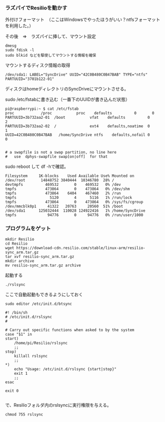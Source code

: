 ### ラズパイでResilioを動かす

外付けフォーマット　（ここはWindowsでやったほうがいい？ntfsフォーマットを利用した。）

その後　⇒　ラズパイに挿して、マウント設定

```
dmesg
sudo fdisk -l
sudo blkid などを駆使してマウントする情報を確保
```

マウントするディスク情報の取得
```
/dev/sda1: LABEL="SyncDrive" UUID="42C0B480C0B47BAB" TYPE="ntfs" PARTUUID="3701b122-01"
```

ディスクはhomeディレクトリのSyncDriveにマウントさせる。


sudo /etc/fstabに書き込む（一番下のUUIDが書き込んだ状態）

```
pi@raspberrypi:~ $ cat /etc/fstab
proc            /proc           proc    defaults          0       0
PARTUUID=3b732aa2-01  /boot           vfat    defaults          0       2
PARTUUID=3b732aa2-02  /               ext4    defaults,noatime  0       1
UUID=42C0B480C0B47BAB   /home/SyncDrive ntfs    defaults,nofail 0       0


# a swapfile is not a swap partition, no line here
#   use  dphys-swapfile swap[on|off]  for that

```

sudo reboot して df -hで確認。

```
Filesystem     1K-blocks    Used Available Use% Mounted on
/dev/root       14848752 3840444  10346780  28% /
devtmpfs          469532       0    469532   0% /dev
tmpfs             473864       0    473864   0% /dev/shm
tmpfs             473864    6404    467460   2% /run
tmpfs               5120       4      5116   1% /run/lock
tmpfs             473864       0    473864   0% /sys/fs/cgroup
/dev/mmcblk0p1     41322   20763     20560  51% /boot
/dev/sda1      125032444  110028 124922416   1% /home/SyncDrive
tmpfs              94776       0     94776   0% /run/user/1000
```

### プログラムをゲット
```
mkdir Resilio
cd Resilio
wget https://download-cdn.resilio.com/stable/linux-arm/resilio-sync_arm.tar.gz
tar xvf resilio-sync_arm.tar.gz
mkdir archive
mv resilio-sync_arm.tar.gz archive
```

起動する
```
./rslsync
```

ここで自動起動もできるようにしておく

```
sudo editor /etc/init.d/btsync
```

```
#! /bin/sh
# /etc/init.d/rslsync
#

# Carry out specific functions when asked to by the system
case "$1" in
start)
    /home/pi/Resilio/rslsync
    ;;
stop)
    killall rslsync
    ;;
*)
    echo "Usage: /etc/init.d/rslsync {start|stop}"
    exit 1
    ;;
esac

exit 0
                                                 
```

で、Resilioフォルダ内のrslsyncに実行権限を与える。

```
chmod 755 rslsync
```
